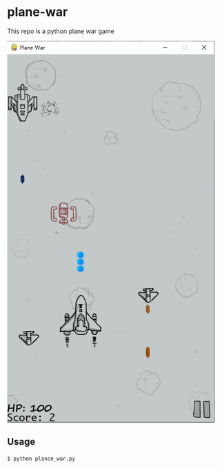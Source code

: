 # plane-war
This repo is a python plane war game  

![image](https://github.com/ivanwhaf/plane-war/blob/master/resources/demo.png)

## Usage
```bash
$ python plance_war.py
```